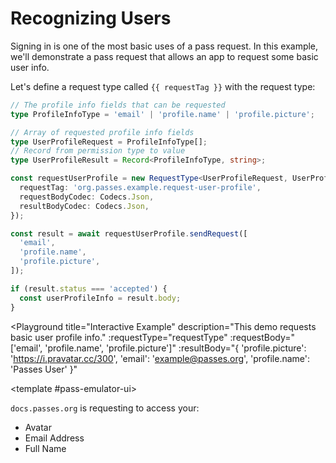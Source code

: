# Recognizing Users

Signing in is one of the most basic uses of a pass request. In this example, we'll demonstrate a pass request that allows an app to request some basic user info.

Let's define a request type called `{{ requestTag }}` with the request type:

```typescript
// The profile info fields that can be requested
type ProfileInfoType = 'email' | 'profile.name' | 'profile.picture';

// Array of requested profile info fields
type UserProfileRequest = ProfileInfoType[];
// Record from permission type to value
type UserProfileResult = Record<ProfileInfoType, string>;

const requestUserProfile = new RequestType<UserProfileRequest, UserProfileResult>({
  requestTag: 'org.passes.example.request-user-profile',
  requestBodyCodec: Codecs.Json,
  resultBodyCodec: Codecs.Json,
});

const result = await requestUserProfile.sendRequest([
  'email',
  'profile.name',
  'profile.picture',
]);

if (result.status === 'accepted') {
  const userProfileInfo = result.body;
}
``` 

<script setup lang="ts">
import Button from './.playground/Button.vue'
import Playground from './.playground/Playground.vue'
import { Codecs, RequestType } from '../../packages/reqs/src/main'

type ProfileInfoType = 'email' | 'profile.name' | 'profile.picture';
type UserProfileRequest = ProfileInfoType[];
type UserProfileResult = Record<ProfileInfoType, string>;

const requestTag = 'org.passes.example.request-user-profile';
const requestType = new RequestType<UserProfileRequest, UserProfileResult>({
  requestTag,
  requestBodyCodec: Codecs.Json,
  resultBodyCodec: Codecs.Json,
});
</script>

<Playground
  title="Interactive Example"
  description="This demo requests basic user profile info."
  :requestType="requestType"
  :requestBody="['email', 'profile.name', 'profile.picture']"
  :resultBody="{ 'profile.picture': 'https://i.pravatar.cc/300', 'email': 'example@passes.org', 'profile.name': 'Passes User' }"
>
  <template #pass-emulator-ui>
    <div :class="$style.content">
      <div><code>docs.passes.org</code> is requesting to access your:</div>
      <ul>
        <li>Avatar</li>
        <li>Email Address</li>
        <li>Full Name</li>
      </ul>
    </div>
  </template>
</Playground>


<style module>
.content {
  flex: 1;
  padding: 0.5rem;
}
</style>
